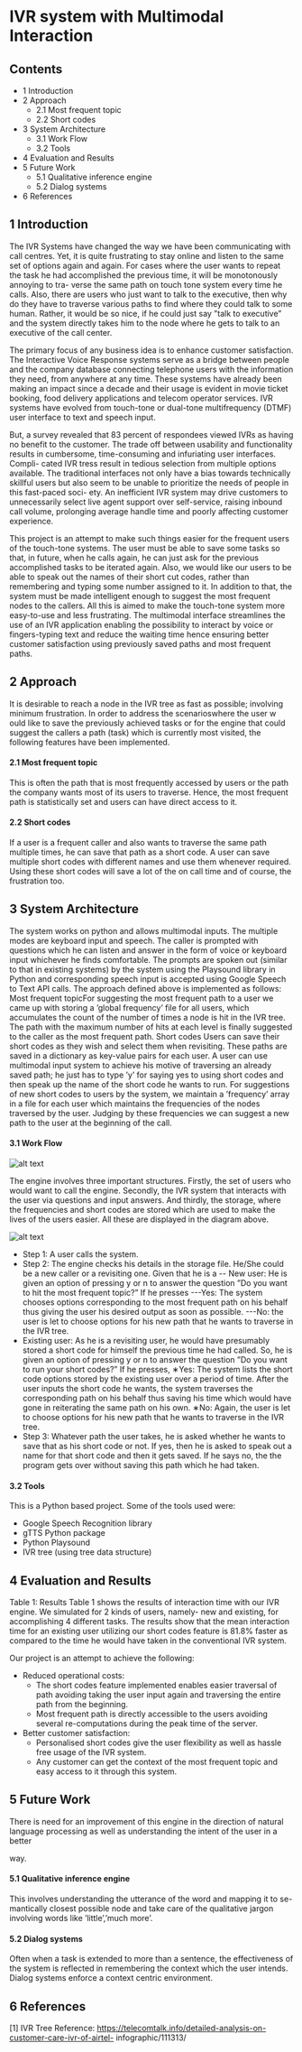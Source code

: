 # IVR system with Multimodal Interaction

## Contents

- 1 Introduction
- 2 Approach
   - 2.1 Most frequent topic
   - 2.2 Short codes
- 3 System Architecture
   - 3.1 Work Flow
   - 3.2 Tools
- 4 Evaluation and Results
- 5 Future Work
   - 5.1 Qualitative inference engine
   - 5.2 Dialog systems
- 6 References


## 1 Introduction

The IVR Systems have changed the way we have been communicating with call
centres. Yet, it is quite frustrating to stay online and listen to the same set of
options again and again. For cases where the user wants to repeat the task he
had accomplished the previous time, it will be monotonously annoying to tra-
verse the same path on touch tone system every time he calls. Also, there are
users who just want to talk to the executive, then why do they have to traverse
various paths to find where they could talk to some human. Rather, it would
be so nice, if he could just say ”talk to executive” and the system directly takes
him to the node where he gets to talk to an executive of the call center.

The primary focus of any business idea is to enhance customer satisfaction.
The Interactive Voice Response systems serve as a bridge between people and
the company database connecting telephone users with the information they
need, from anywhere at any time. These systems have already been making an
impact since a decade and their usage is evident in movie ticket booking, food
delivery applications and telecom operator services. IVR systems have evolved
from touch-tone or dual-tone multifrequency (DTMF) user interface to text and
speech input.

But, a survey revealed that 83 percent of respondees viewed IVRs as having
no benefit to the customer. The trade off between usability and functionality
results in cumbersome, time-consuming and infuriating user interfaces. Compli-
cated IVR tress result in tedious selection from multiple options available. The
traditional interfaces not only have a bias towards technically skillful users but
also seem to be unable to prioritize the needs of people in this fast-paced soci-
ety. An inefficient IVR system may drive customers to unnecessarily select live
agent support over self-service, raising inbound call volume, prolonging average
handle time and poorly affecting customer experience.

This project is an attempt to make such things easier for the frequent users
of the touch-tone systems. The user must be able to save some tasks so that,
in future, when he calls again, he can just ask for the previous accomplished
tasks to be iterated again. Also, we would like our users to be able to speak
out the names of their short cut codes, rather than remembering and typing
some number assigned to it. In addition to that, the system must be made
intelligent enough to suggest the most frequent nodes to the callers. All this
is aimed to make the touch-tone system more easy-to-use and less frustrating.
The multimodal interface streamlines the use of an IVR application enabling
the possibility to interact by voice or fingers-typing text and reduce the waiting
time hence ensuring better customer satisfaction using previously saved paths
and most frequent paths.


## 2 Approach

It is desirable to reach a node in the IVR tree as fast as possible; involving
minimum frustration. In order to address the scenarioswhere the user w ould
like to save the previously achieved tasks or for the engine that could suggest
the callers a path (task) which is currently most visited, the following features
have been implemented.

#### 2.1 Most frequent topic

This is often the path that is most frequently accessed by users or the path the
company wants most of its users to traverse. Hence, the most frequent path is
statistically set and users can have direct access to it.

#### 2.2 Short codes

If a user is a frequent caller and also wants to traverse the same path multiple
times, he can save that path as a short code. A user can save multiple short
codes with different names and use them whenever required. Using these short
codes will save a lot of the on call time and of course, the frustration too.

## 3 System Architecture
The system works on python and allows multimodal inputs. The multiple modes
are keyboard input and speech. The caller is prompted with questions which he
can listen and answer in the form of voice or keyboard input whichever he finds
comfortable. The prompts are spoken out (similar to that in existing systems)
by the system using the Playsound library in Python and corresponding speech
input is accepted using Google Speech to Text API calls. The approach defined
above is implemented as follows:
Most frequent topicFor suggesting the most frequent path to a user we
came up with storing a ’global frequency’ file for all users, which accumulates
the count of the number of times a node is hit in the IVR tree. The path with
the maximum number of hits at each level is finally suggested to the caller as
the most frequent path.
Short codes Users can save their short codes as they wish and select them
when revisiting. These paths are saved in a dictionary as key-value pairs for each
user. A user can use multimodal input system to achieve his motive of traversing
an already saved path; he just has to type ’y’ for saying yes to using short codes
and then speak up the name of the short code he wants to run. For suggestions
of new short codes to users by the system, we maintain a ’frequency’ array in a
file for each user which maintains the frequencies of the nodes traversed by the
user. Judging by these frequencies we can suggest a new path to the user at the
beginning of the call.


#### 3.1 Work Flow 
![alt text](https://github.com/Nikunj-Gupta/Engine/blob/master/fig.png "Functional Work flow ")

The engine involves three important structures. Firstly, the set of users who
would want to call the engine. Secondly, the IVR system that interacts with
the user via questions and input answers. And thirdly, the storage, where the
frequencies and short codes are stored which are used to make the lives of the
users easier. All these are displayed in the diagram above.

![alt text](https://github.com/Nikunj-Gupta/Engine/blob/master/workflow.jpg "Figure 1 shows the step-wise flow of our engine (explained below)")

- Step 1: A user calls the system.
- Step 2: The engine checks his details in the storage file. He/She could
be a new caller or a revisiting one. Given that he is a
-- New user: He is given an option of pressing y or n to answer the
    question ”Do you want to hit the most frequent topic?” If he presses
       ---Yes: The system chooses options corresponding to the most
          frequent path on his behalf thus giving the user his desired output
          as soon as possible.
       ---No: the user is let to choose options for his new path that he
          wants to traverse in the IVR tree.
- Existing user: As he is a revisiting user, he would have presumably
    stored a short code for himself the previous time he had called. So,
    he is given an option of pressing y or n to answer the question ”Do
    you want to run your short codes?” If he presses,
       ∗Yes: The system lists the short code options stored by the
          existing user over a period of time. After the user inputs the
          short code he wants, the system traverses the corresponding path
          on his behalf thus saving his time which would have gone in
          reiterating the same path on his own.
       ∗No: Again, the user is let to choose options for his new path
          that he wants to traverse in the IVR tree.
- Step 3: Whatever path the user takes, he is asked whether he wants to
save that as his short code or not. If yes, then he is asked to speak out
a name for that short code and then it gets saved. If he says no, the the
program gets over without saving this path which he had taken.

#### 3.2 Tools

This is a Python based project. Some of the tools used were:

- Google Speech Recognition library
- gTTS Python package
- Python Playsound
- IVR tree (using tree data structure)


## 4 Evaluation and Results

Table 1: Results
Table 1 shows the results of interaction time with our IVR engine. We
simulated for 2 kinds of users, namely- new and existing, for accomplishing 4
different tasks. The results show that the mean interaction time for an existing
user utilizing our short codes feature is 81.8% faster as compared to the time
he would have taken in the conventional IVR system.

Our project is an attempt to achieve the following:

- Reduced operational costs:
    - The short codes feature implemented enables easier traversal of path
       avoiding taking the user input again and traversing the entire path
       from the beginning.
    - Most frequent path is directly accessible to the users avoiding several
       re-computations during the peak time of the server.
- Better customer satisfaction:
    - Personalised short codes give the user flexibility as well as hassle free
       usage of the IVR system.
    - Any customer can get the context of the most frequent topic and
       easy access to it through this system.

## 5 Future Work

There is need for an improvement of this engine in the direction of natural
language processing as well as understanding the intent of the user in a better


way.

#### 5.1 Qualitative inference engine

This involves understanding the utterance of the word and mapping it to se-
mantically closest possible node and take care of the qualitative jargon involving
words like ’little’,’much more’.

#### 5.2 Dialog systems

Often when a task is extended to more than a sentence, the effectiveness of the
system is reflected in remembering the context which the user intends. Dialog
systems enforce a context centric environment.

## 6 References

[1] IVR Tree Reference:
https://telecomtalk.info/detailed-analysis-on-customer-care-ivr-of-airtel-
infographic/111313/


